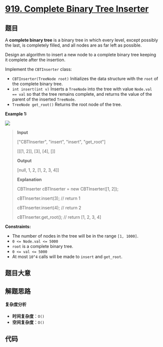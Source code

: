 # [919. Complete Binary Tree Inserter](https://leetcode.com/problems/complete-binary-tree-inserter/)

## 题目

A **complete binary tree** is a binary tree in which every level, except
possibly the last, is completely filled, and all nodes are as far left as
possible.

Design an algorithm to insert a new node to a complete binary tree keeping it
complete after the insertion.

Implement the `CBTInserter` class:

- `CBTInserter(TreeNode root)` Initializes the data structure with the `root` of the complete binary tree.
- `int insert(int v)` Inserts a `TreeNode` into the tree with value `Node.val == val` so that the tree remains complete, and returns the value of the parent of the inserted `TreeNode`.
- `TreeNode get_root()` Returns the root node of the tree.

**Example 1:**

![](https://assets.leetcode.com/uploads/2021/08/03/lc-treeinsert.jpg)

> **Input**
>
> ["CBTInserter", "insert", "insert", "get_root"]
>
> [[[1, 2]], [3], [4], []]
>
> **Output**
>
> [null, 1, 2, [1, 2, 3, 4]]
>
> **Explanation**
>
> CBTInserter cBTInserter = new CBTInserter([1, 2]);
>
> cBTInserter.insert(3); // return 1
>
> cBTInserter.insert(4); // return 2
>
> cBTInserter.get_root(); // return [1, 2, 3, 4]

**Constraints:**

- The number of nodes in the tree will be in the range `[1, 1000]`.
- `0 <= Node.val <= 5000`
- `root` is a complete binary tree.
- `0 <= val <= 5000`
- At most `10^4` calls will be made to `insert` and `get_root`.

## 题目大意

## 解题思路

#### 复杂度分析

- **时间复杂度**：`O()`
- **空间复杂度**：`O()`

## 代码

```javascript

```
